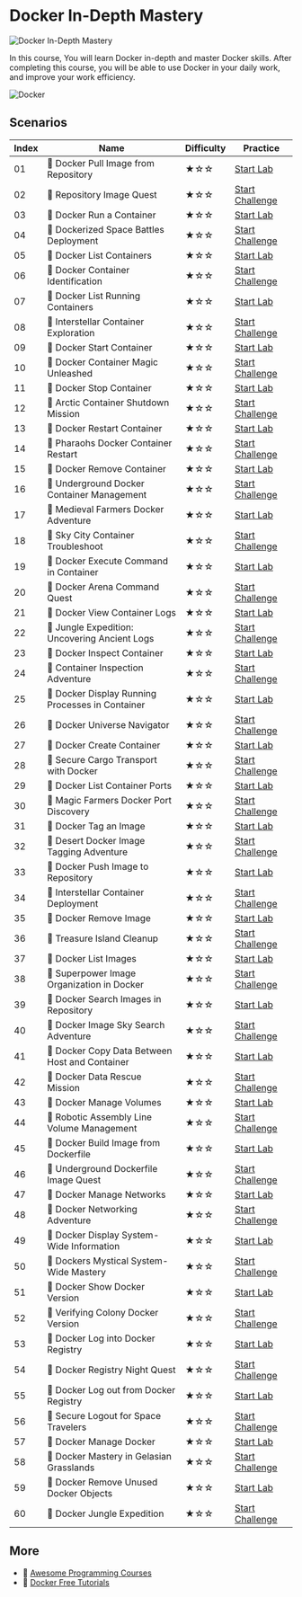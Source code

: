 # Docker In-Depth Mastery

![Docker In-Depth Mastery](https://cover-creator.labex.io/docker-in-depth-mastery.png)

In this course, You will learn Docker in-depth and master Docker skills. After completing this course, you will be able to use Docker in your daily work, and improve your work efficiency.

![Docker](https://img.shields.io/badge/Docker-whitesmoke?style=for-the-badge&logo=docker)


## Scenarios

|   Index | Name                                            | Difficulty   | Practice                                                                   |
|---------|-------------------------------------------------|--------------|----------------------------------------------------------------------------|
|      01 | 📖 Docker Pull Image from Repository             | ★☆☆          | <a target='_blank' href='https://labex.io/labs/271485'>Start Lab</a>       |
|      02 | 🎯 Repository Image Quest                        | ★☆☆          | <a target='_blank' href='https://labex.io/labs/271484'>Start Challenge</a> |
|      03 | 📖 Docker Run a Container                        | ★☆☆          | <a target='_blank' href='https://labex.io/labs/271495'>Start Lab</a>       |
|      04 | 🎯 Dockerized Space Battles Deployment           | ★☆☆          | <a target='_blank' href='https://labex.io/labs/271494'>Start Challenge</a> |
|      05 | 📖 Docker List Containers                        | ★☆☆          | <a target='_blank' href='https://labex.io/labs/271475'>Start Lab</a>       |
|      06 | 🎯 Docker Container Identification               | ★☆☆          | <a target='_blank' href='https://labex.io/labs/271474'>Start Challenge</a> |
|      07 | 📖 Docker List Running Containers                | ★☆☆          | <a target='_blank' href='https://labex.io/labs/271483'>Start Lab</a>       |
|      08 | 🎯 Interstellar Container Exploration            | ★☆☆          | <a target='_blank' href='https://labex.io/labs/271482'>Start Challenge</a> |
|      09 | 📖 Docker Start Container                        | ★☆☆          | <a target='_blank' href='https://labex.io/labs/271499'>Start Lab</a>       |
|      10 | 🎯 Docker Container Magic Unleashed              | ★☆☆          | <a target='_blank' href='https://labex.io/labs/271498'>Start Challenge</a> |
|      11 | 📖 Docker Stop Container                         | ★☆☆          | <a target='_blank' href='https://labex.io/labs/271501'>Start Lab</a>       |
|      12 | 🎯 Arctic Container Shutdown Mission             | ★☆☆          | <a target='_blank' href='https://labex.io/labs/271500'>Start Challenge</a> |
|      13 | 📖 Docker Restart Container                      | ★☆☆          | <a target='_blank' href='https://labex.io/labs/271489'>Start Lab</a>       |
|      14 | 🎯 Pharaohs Docker Container Restart             | ★☆☆          | <a target='_blank' href='https://labex.io/labs/271488'>Start Challenge</a> |
|      15 | 📖 Docker Remove Container                       | ★☆☆          | <a target='_blank' href='https://labex.io/labs/271491'>Start Lab</a>       |
|      16 | 🎯 Underground Docker Container Management       | ★☆☆          | <a target='_blank' href='https://labex.io/labs/271490'>Start Challenge</a> |
|      17 | 📖 Medieval Farmers Docker Adventure             | ★☆☆          | <a target='_blank' href='https://labex.io/labs/271453'>Start Lab</a>       |
|      18 | 🎯 Sky City Container Troubleshoot               | ★☆☆          | <a target='_blank' href='https://labex.io/labs/271452'>Start Challenge</a> |
|      19 | 📖 Docker Execute Command in Container           | ★☆☆          | <a target='_blank' href='https://labex.io/labs/271461'>Start Lab</a>       |
|      20 | 🎯 Docker Arena Command Quest                    | ★☆☆          | <a target='_blank' href='https://labex.io/labs/271460'>Start Challenge</a> |
|      21 | 📖 Docker View Container Logs                    | ★☆☆          | <a target='_blank' href='https://labex.io/labs/271473'>Start Lab</a>       |
|      22 | 🎯 Jungle Expedition: Uncovering Ancient Logs    | ★☆☆          | <a target='_blank' href='https://labex.io/labs/271472'>Start Challenge</a> |
|      23 | 📖 Docker Inspect Container                      | ★☆☆          | <a target='_blank' href='https://labex.io/labs/271467'>Start Lab</a>       |
|      24 | 🎯 Container Inspection Adventure                | ★☆☆          | <a target='_blank' href='https://labex.io/labs/271466'>Start Challenge</a> |
|      25 | 📖 Docker Display Running Processes in Container | ★☆☆          | <a target='_blank' href='https://labex.io/labs/271507'>Start Lab</a>       |
|      26 | 🎯 Docker Universe Navigator                     | ★☆☆          | <a target='_blank' href='https://labex.io/labs/271506'>Start Challenge</a> |
|      27 | 📖 Docker Create Container                       | ★☆☆          | <a target='_blank' href='https://labex.io/labs/271459'>Start Lab</a>       |
|      28 | 🎯 Secure Cargo Transport with Docker            | ★☆☆          | <a target='_blank' href='https://labex.io/labs/271458'>Start Challenge</a> |
|      29 | 📖 Docker List Container Ports                   | ★☆☆          | <a target='_blank' href='https://labex.io/labs/271479'>Start Lab</a>       |
|      30 | 🎯 Magic Farmers Docker Port Discovery           | ★☆☆          | <a target='_blank' href='https://labex.io/labs/271478'>Start Challenge</a> |
|      31 | 📖 Docker Tag an Image                           | ★☆☆          | <a target='_blank' href='https://labex.io/labs/271505'>Start Lab</a>       |
|      32 | 🎯 Desert Docker Image Tagging Adventure         | ★☆☆          | <a target='_blank' href='https://labex.io/labs/271504'>Start Challenge</a> |
|      33 | 📖 Docker Push Image to Repository               | ★☆☆          | <a target='_blank' href='https://labex.io/labs/271487'>Start Lab</a>       |
|      34 | 🎯 Interstellar Container Deployment             | ★☆☆          | <a target='_blank' href='https://labex.io/labs/271486'>Start Challenge</a> |
|      35 | 📖 Docker Remove Image                           | ★☆☆          | <a target='_blank' href='https://labex.io/labs/271493'>Start Lab</a>       |
|      36 | 🎯 Treasure Island Cleanup                       | ★☆☆          | <a target='_blank' href='https://labex.io/labs/271492'>Start Challenge</a> |
|      37 | 📖 Docker List Images                            | ★☆☆          | <a target='_blank' href='https://labex.io/labs/271463'>Start Lab</a>       |
|      38 | 🎯 Superpower Image Organization in Docker       | ★☆☆          | <a target='_blank' href='https://labex.io/labs/271462'>Start Challenge</a> |
|      39 | 📖 Docker Search Images in Repository            | ★☆☆          | <a target='_blank' href='https://labex.io/labs/271497'>Start Lab</a>       |
|      40 | 🎯 Docker Image Sky Search Adventure             | ★☆☆          | <a target='_blank' href='https://labex.io/labs/271496'>Start Challenge</a> |
|      41 | 📖 Docker Copy Data Between Host and Container   | ★☆☆          | <a target='_blank' href='https://labex.io/labs/271457'>Start Lab</a>       |
|      42 | 🎯 Docker Data Rescue Mission                    | ★☆☆          | <a target='_blank' href='https://labex.io/labs/271456'>Start Challenge</a> |
|      43 | 📖 Docker Manage Volumes                         | ★☆☆          | <a target='_blank' href='https://labex.io/labs/271511'>Start Lab</a>       |
|      44 | 🎯 Robotic Assembly Line Volume Management       | ★☆☆          | <a target='_blank' href='https://labex.io/labs/271510'>Start Challenge</a> |
|      45 | 📖 Docker Build Image from Dockerfile            | ★☆☆          | <a target='_blank' href='https://labex.io/labs/271455'>Start Lab</a>       |
|      46 | 🎯 Underground Dockerfile Image Quest            | ★☆☆          | <a target='_blank' href='https://labex.io/labs/271454'>Start Challenge</a> |
|      47 | 📖 Docker Manage Networks                        | ★☆☆          | <a target='_blank' href='https://labex.io/labs/271477'>Start Lab</a>       |
|      48 | 🎯 Docker Networking Adventure                   | ★☆☆          | <a target='_blank' href='https://labex.io/labs/271476'>Start Challenge</a> |
|      49 | 📖 Docker Display System-Wide Information        | ★☆☆          | <a target='_blank' href='https://labex.io/labs/271465'>Start Lab</a>       |
|      50 | 🎯 Dockers Mystical System-Wide Mastery          | ★☆☆          | <a target='_blank' href='https://labex.io/labs/271464'>Start Challenge</a> |
|      51 | 📖 Docker Show Docker Version                    | ★☆☆          | <a target='_blank' href='https://labex.io/labs/271509'>Start Lab</a>       |
|      52 | 🎯 Verifying Colony Docker Version               | ★☆☆          | <a target='_blank' href='https://labex.io/labs/271508'>Start Challenge</a> |
|      53 | 📖 Docker Log into Docker Registry               | ★☆☆          | <a target='_blank' href='https://labex.io/labs/271469'>Start Lab</a>       |
|      54 | 🎯 Docker Registry Night Quest                   | ★☆☆          | <a target='_blank' href='https://labex.io/labs/271468'>Start Challenge</a> |
|      55 | 📖 Docker Log out from Docker Registry           | ★☆☆          | <a target='_blank' href='https://labex.io/labs/271471'>Start Lab</a>       |
|      56 | 🎯 Secure Logout for Space Travelers             | ★☆☆          | <a target='_blank' href='https://labex.io/labs/271470'>Start Challenge</a> |
|      57 | 📖 Docker Manage Docker                          | ★☆☆          | <a target='_blank' href='https://labex.io/labs/271503'>Start Lab</a>       |
|      58 | 🎯 Docker Mastery in Gelasian Grasslands         | ★☆☆          | <a target='_blank' href='https://labex.io/labs/271502'>Start Challenge</a> |
|      59 | 📖 Docker Remove Unused Docker Objects           | ★☆☆          | <a target='_blank' href='https://labex.io/labs/271481'>Start Lab</a>       |
|      60 | 🎯 Docker Jungle Expedition                      | ★☆☆          | <a target='_blank' href='https://labex.io/labs/271480'>Start Challenge</a> |

## More

- 🔗 [Awesome Programming Courses](https://github.com/labex-labs/awesome-programming-courses)
- 🔗 [Docker Free Tutorials](https://github.com/labex-labs/docker-free-tutorials)

